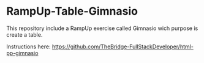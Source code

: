 # RampUp-Table-Gimnasio
This repository include a RampUp exercise called Gimnasio wich purpose is create a table.

Instructions here: https://github.com/TheBridge-FullStackDeveloper/html-pp-gimnasio
